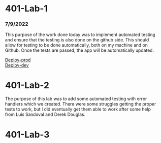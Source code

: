 # 401-Lab-1

### 7/9/2022

This purpose of the work done today was to implement automated testing and ensure that the testing is also done on the github side. This should allow for testing to be done automatically, both on my machine and on Github. Once the tests are passed, the app will be automatically updated. 

[Deploy-prod](https://hard-times-server-deploy-prod.herokuapp.com/)<br>
[Deploy-dev](https://hard-times-server-deploy-dev.herokuapp.com/)<br>


# 401-Lab-2

The purpose of this lab was to add some automated testing with error handlers which we created. There were some struggles getting the proper tests to work, but I did eventually get them able to work after some help from Luis Sandoval and Derek Douglas. 

# 401-Lab-3
